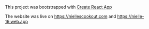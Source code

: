 This project was bootstrapped with [Create React App](https://github.com/facebook/create-react-app)

The website was live on https://niellescookout.com and https://nielle-19.web.app
